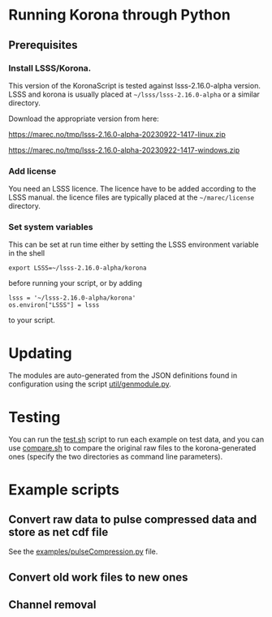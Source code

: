 # Running Korona through Python

## Prerequisites

### Install LSSS/Korona.

This version of the KoronaScript is tested against lsss-2.16.0-alpha
version. LSSS and korona is usually placed at
`~/lsss/lsss-2.16.0-alpha` or a similar directory.

Download the appropriate version from here:

https://marec.no/tmp/lsss-2.16.0-alpha-20230922-1417-linux.zip

https://marec.no/tmp/lsss-2.16.0-alpha-20230922-1417-windows.zip


### Add license 

You need an LSSS licence. The licence have to be added according to the LSSS manual. the licence files are typically placed at the `~/marec/license` directory.

### Set system variables

This can be set at run time either by setting the LSSS environment
variable in the shell
~~~
export LSSS=~/lsss-2.16.0-alpha/korona
~~~
before running your script, or by adding
~~~
lsss = '~/lsss-2.16.0-alpha/korona'
os.environ["LSSS"] = lsss
~~~
to your script.

# Updating

The modules are auto-generated from the JSON definitions found in
configuration using the script [util/genmodule.py](util/genmodule.py).

# Testing

You can run the [test.sh](test.sh) script to run each example on test data, and
you can use [compare.sh](compare.sh) to compare the original raw files to the
korona-generated ones (specify the two directories as command line
parameters).

# Example scripts

## Convert raw data to pulse compressed data and store as net cdf file
See the [examples/pulseCompression.py](examples/pulseCompression.py) file.

## Convert old work files to new ones

## Channel removal
